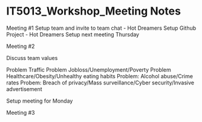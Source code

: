 # IT5013_Workshop_Meeting Notes

Meeting #1
Setup team and invite to team chat - Hot Dreamers
Setup Github Project - Hot Dreamers
Setup next meeting Thursday

Meeting #2

Discuss team values

Problem Traffic
Problem Jobloss/Unemployment/Poverty
Problem Healthcare/Obesity/Unhealthy eating habits
Problem: Alcohol abuse/Crime rates
Probem: Breach of privacy/Mass surveillance/Cyber security/Invasive advertisement

Setup meeting for Monday

Meeting #3
